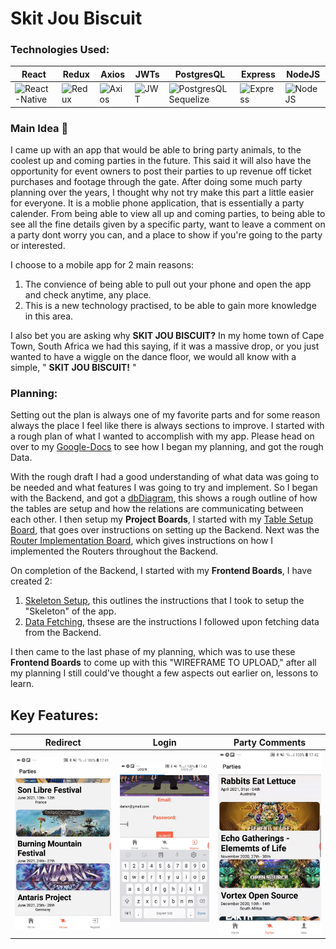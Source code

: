 # Skit Jou Biscuit

### Technologies Used:
|React  |Redux  |Axios  |JWTs  |PostgresQL  |Express  |NodeJS  |
|-------|-------|-------|------|------------|---------|--------|
|<img src="https://ephemerecreative.ca/wp-content/uploads/2018/01/reactnative.png" alt="React-Native" width=100 height=50 />|<img src="https://miro.medium.com/max/7114/1*amMgEUix0DSEG-Hojy27Yw.jpeg" alt="Redux" width=100 height=50 />|<img src="https://encrypted-tbn0.gstatic.com/images?q=tbn%3AANd9GcRSg4uMRdt8LMiL5Y5lmrmis0m-ru6u5BjkpQ&usqp=CAU" alt="Axios" width=100 height=50 />|<img src="https://encrypted-tbn0.gstatic.com/images?q=tbn%3AANd9GcTeVUTiRDRTZhYP5jOb6VQW6p0lA5U0lWDcZA&usqp=CAU" alt="JWT" width=100 height=50 />|<img src="https://encrypted-tbn0.gstatic.com/images?q=tbn%3AANd9GcTIy93kx_ukWB-5mKeoE8gcRGHC5qNsR43img&usqp=CAU" alt="PostgresQL Sequelize" width=100 height=50 />|<img src="https://encrypted-tbn0.gstatic.com/images?q=tbn%3AANd9GcSQut7rn2Z2x_ERFc5lOPBQvs7ydPDiRs2OGQ&usqp=CAU" alt="Express" width=100 height=50 />|<img src="https://encrypted-tbn0.gstatic.com/images?q=tbn%3AANd9GcRZihcoPkoTsUzeo4FTN0126EE_LvKdPcgdPg&usqp=CAU" alt="NodeJS" width=100 height=50 />|

### Main Idea :thought_balloon:
I came up with an app that would be able to bring party animals, to the coolest up and coming parties in the future. This said it will also have the opportunity for event owners to post their parties to up revenue off ticket purchases and footage through the gate.
After doing some much party planning over the years, I thought why not try make this part a little easier for everyone. It is a moblie phone application, that is essentially a party calender. From being able to view all up and coming parties, to being able to see all the fine details given by a specific party, want to leave a comment on a party dont worry you can, and a place to show if you're going to the party or interested.

I choose to a mobile app for 2 main reasons:
1. The convience of being able to pull out your phone and open the app and check anytime, any place.
2. This is a new technology practised, to be able to gain more knowledge in this area.

I also bet you are asking why **SKIT JOU BISCUIT?** In my home town of Cape Town, South Africa we had this saying, if it was a massive drop, or you just wanted to have a wiggle on the dance floor, we would all know with a simple, " **SKIT JOU BISCUIT!** "

### Planning:
Setting out the plan is always one of my favorite parts and for some reason always the place I feel like there is always sections to improve. I started with a rough plan of what I wanted to accomplish with my app. Please head on over to my [Google-Docs](https://docs.google.com/document/d/1jq708lVmd84ktend51X5nVAmS4AGvZFoXQ4kpyf_wIw/edit?usp=sharing) to see how I began my planning, and got the rough Data.

With the rough draft I had a good understanding of what data was going to be needed and what features I was going to try and implement. So I began with the Backend, and got a [dbDiagram](https://dbdiagram.io/d/5f54c1e988d052352cb61e8d), this shows a rough outline of how the tables are setup and how the relations are communicating between each other. I then setup my **Project Boards**, I started with my [Table Setup Board](https://github.com/DarianRushworth/SkitJouBiscuit-Backend/projects/1), that goes over instructions on setting up the Backend. Next was the [Router Implementation Board](https://github.com/DarianRushworth/SkitJouBiscuit-Backend/projects/1), which gives instructions on how I implemented the Routers throughout the Backend.

On completion of the Backend, I started with my **Frontend Boards**, I have created 2:
1. [Skeleton Setup](https://github.com/DarianRushworth/SkitJouBiscuit-Frontend/projects/1), this outlines the instructions that I took to setup the "Skeleton" of the app.
2. [Data Fetching](https://github.com/DarianRushworth/SkitJouBiscuit-Frontend/projects/2), thsese are the instructions I followed upon fetching data from the Backend.

I then came to the last phase of my planning, which was to use these **Frontend Boards** to come up with this "WIREFRAME TO UPLOAD," after all my planning I still could've thought a few aspects out earlier on, lessons to learn.

## Key Features:

|Redirect  |Login  |Party Comments  |
|----------|-------|----------------|
|<img src="https://github.com/DarianRushworth/SkitJouBiscuit-Frontend/blob/development/Redirect.gif" alt="Redirect" width=300/>|<img src="https://github.com/DarianRushworth/SkitJouBiscuit-Frontend/blob/development/Login.gif" alt="Login" width=300/>|<img src="https://github.com/DarianRushworth/SkitJouBiscuit-Frontend/blob/development/PartiesComments.gif" alt="Party Comments" width=300/>|
